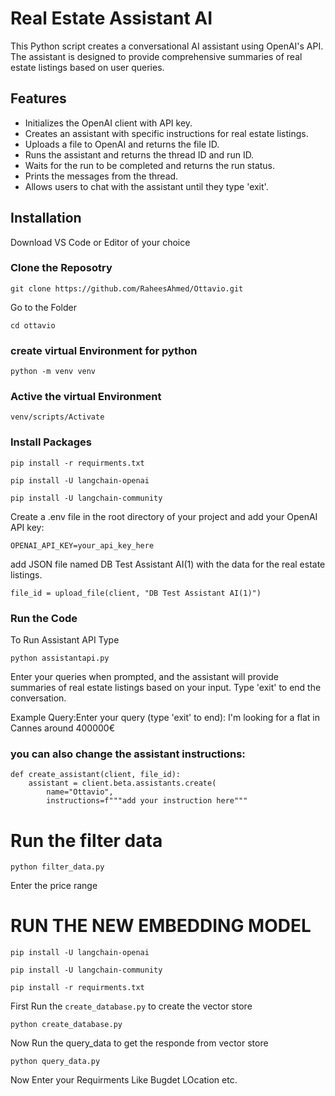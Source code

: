 # Real Estate Assistant AI

This Python script creates a conversational AI assistant using OpenAI's API. The assistant is designed to provide comprehensive summaries of real estate listings based on user queries.

## Features

- Initializes the OpenAI client with API key.
- Creates an assistant with specific instructions for real estate listings.
- Uploads a file to OpenAI and returns the file ID.
- Runs the assistant and returns the thread ID and run ID.
- Waits for the run to be completed and returns the run status.
- Prints the messages from the thread.
- Allows users to chat with the assistant until they type 'exit'.

## Installation

Download VS Code or Editor of your choice

### Clone the Reposotry

```
git clone https://github.com/RaheesAhmed/Ottavio.git
```

Go to the Folder

```
cd ottavio
```

### create virtual Environment for python

```
python -m venv venv
```

### Active the virtual Environment

```
venv/scripts/Activate
```

### Install Packages

```
pip install -r requirments.txt
```

```
pip install -U langchain-openai
```

```
pip install -U langchain-community
```

Create a .env file in the root directory of your project and add your OpenAI API key:

```
OPENAI_API_KEY=your_api_key_here
```

add JSON file named DB Test Assistant AI(1) with the data for the real estate listings.

```
file_id = upload_file(client, "DB Test Assistant AI(1)")
```

### Run the Code

To Run Assistant API Type

```
python assistantapi.py
```

Enter your queries when prompted, and the assistant will provide summaries of real estate listings based on your input. Type 'exit' to end the conversation.

Example Query:Enter your query (type 'exit' to end): I'm looking for a flat in Cannes around 400000€

### you can also change the assistant instructions:

```
def create_assistant(client, file_id):
    assistant = client.beta.assistants.create(
        name="Ottavio",
        instructions=f"""add your instruction here"""

```

# Run the filter data

```
python filter_data.py
```

Enter the price range

# RUN THE NEW EMBEDDING MODEL

```
pip install -U langchain-openai
```

```
pip install -U langchain-community
```

```
pip install -r requirments.txt
```

First Run the `create_database.py` to create the vector store

```
python create_database.py
```

Now Run the query_data to get the responde from vector store

```
python query_data.py
```

Now Enter your Requirments Like Bugdet LOcation etc.
